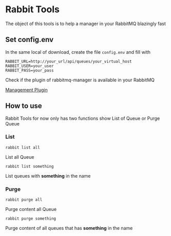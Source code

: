 # Rabbit Tools

The object of this tools is to help a manager in your RabbitMQ blazingly fast

## Set config.env

In the same local of download, create the file `config.env` and fill with

```
RABBIT_URL=http://your_url/api/queues/your_virtual_host
RABBIT_USER=your_user
RABBIT_PASS=your_pass
```

Check if the plugin of rabbitmq-manager is available in your RabbitMQ

[Management Plugin](https://www.rabbitmq.com/management.html)

## How to use

Rabbit Tools for now only has two functions show List of Queue or Purge Queue

### List

```
rabbit list all
```

List all Queue

```
rabbit list something
```

List queues with **something** in the name

### Purge

```
rabbit purge all
```

Purge content all Queue

```
rabbit purge something
```

Purge content of all queues that has **something** in the name
